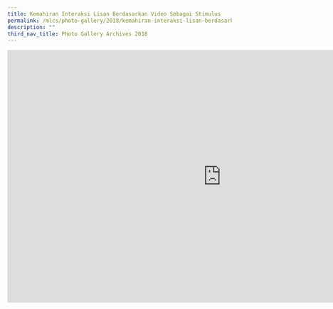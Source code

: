 ```yaml
---
title: Kemahiran Interaksi Lisan Berdasarkan Video Sebagai Stimulus
permalink: /mlcs/photo-gallery/2018/kemahiran-interaksi-lisan-berdasarkan-video-sebagai-stimulus/
description: ""
third_nav_title: Photo Gallery Archives 2018
---
```

<iframe allowfullscreen="true" height="569" width="960" frameborder="0" src="https://docs.google.com/presentation/d/e/2PACX-1vQ1m_27LA8e7M7pvgbEN9IPgdSik61JoP_d-7d-EYSMaS85ze3CiF2mcLC0W0UZ-HUL5_UuKra-8wkJ/embed?start=false&amp;loop=false&amp;delayms=3000"></iframe>
